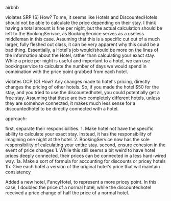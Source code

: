 airbnb

violates SRP (S)
How? To me, it seems like Hotels and DiscountedHotels should not be able to calculate the price depending on their stay. I think having a total amount is fine per night, but the actual calculation should be left to the BookingSerivce, as BookingService serves as a useless middleman in this case. Assuming that this is a specific cut out of a much larger, fully fleshed out class, it can be very apparent why this could be a bad thing. Essentially, a Hotel's job would/should be more on the lines of the information about the Hotel, rather than calculating your exact stay. While a price per night is useful and important to a hotel, we can use bookingservice to calculate the number of days we would spend in combination with the price point grabbed from each hotel.

violates OCP (O)
How? Any changes
 made to hotel's pricing, directly changes the pricing of other hotels. So, if you made the hotel $50 for the stay, and you tried to use the discountedhotel, you could potentially get a free stay. Assuming that these are two completely different hotels, unless they are somehow connected, it makes much less sense for a discountedhotel to be directly connected with a hotel.

 approach:

first, separate their responsibilities.
    1. Make hotel not have the specific ability to calculate your exact stay. Instead, it has the responsibility of imagining one night at the hotel.
    2. BookingService now has the sole responsibility of calculating your entire stay.
second, ensure cohesion in the event of price changes
    1. While this still seems a bit weird to have hotel prices deeply connected, their prices can be connected in a less hard-wired way.
        1a. Make a sort of formula for accounting for discounts or pricey hotels
        1b. Give each hotel a version of the original hotel's price that will maintain consistency

Added a new hotel, FancyHotel, to represent a more pricey point. In this case, I doubled the price of a normal hotel, while the discountedhotel received a price change of half the price of a normal hotel.